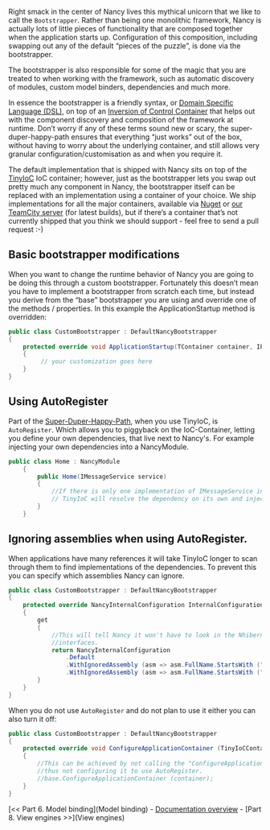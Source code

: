 Right smack in the center of Nancy lives this mythical unicorn that we like to call the `Bootstrapper`. Rather than being one monolithic framework, Nancy is actually lots of little pieces of functionality that are composed together when the application starts up. Configuration of this composition, including swapping out any of the default “pieces of the puzzle”, is done via the bootstrapper.

The bootstrapper is also responsible for some of the magic that you are treated to when working with the framework, such as automatic discovery of modules, custom model binders, dependencies and much more.

In essence the bootstrapper is a friendly syntax, or [Domain Specific Language (DSL)](http://en.wikipedia.org/wiki/Domain-specific_language), on top of an [Inversion of Control Container](http://en.wikipedia.org/wiki/Inversion_of_Control) that helps out with the component discovery and composition of the framework at runtime. Don’t worry if any of these terms sound new or scary, the super-duper-happy-path ensures that everything “just works” out of the box, without having to worry about the underlying container, and still allows very granular configuration/customisation as and when you require it.

The default implementation that is shipped with Nancy sits on top of the [TinyIoC](https://github.com/grumpydev/TinyIoC) IoC container; however, just as the bootstrapper lets you swap out pretty much any component in Nancy, the bootstrapper itself can be replaced with an implementation using a container of your choice. We ship implementations for all the major containers, available via [Nuget](https://nuget.org/packages?q=Nancy.Bootstrappers) or [our TeamCity server](http://teamcity.codebetter.com/project.html?projectId=project112&tab=projectOverview&guest=true) (for latest builds), but if there’s a container that’s not currently shipped that you think we should support - feel free to send a pull request :-)

## Basic bootstrapper modifications

When you want to change the runtime behavior of Nancy you are going to be doing this through a custom bootstrapper. Fortunately this doesn’t mean you have to implement a bootstrapper from scratch each time, but instead you derive from the “base” bootstrapper you are using and override one of the methods / properties. In this example the ApplicationStartup method is overridden:

```c#
public class CustomBootstrapper : DefaultNancyBootstrapper
{
    protected override void ApplicationStartup(TContainer container, IPipelines pipelines)
    {
         // your customization goes here
    }
}
```

## Using AutoRegister

Part of the [Super-Duper-Happy-Path](https://github.com/NancyFx/Nancy/wiki/Introduction), when you use TinyIoC, is `AutoRegister`. Which allows you to piggyback on the IoC-Container, letting you define your own dependencies, that live next to Nancy's. For example injecting your own dependencies into a NancyModule.

```c#
public class Home : NancyModule
    {
        public Home(IMessageService service)
        {
            //If there is only one implementation of IMessageService in the application,
            // TinyIoC will resolve the dependency on its own and inject it in the module.
        }
    }
```

## Ignoring assemblies when using AutoRegister.

When applications have many references it will take TinyIoC longer to scan through them to find implementations of the dependencies. To prevent this you can specify which assemblies Nancy can ignore. 

```c#
public class CustomBootstrapper : DefaultNancyBootstrapper
{
    protected override NancyInternalConfiguration InternalConfiguration
    {
        get
        {
            //This will tell Nancy it won't have to look in the Nhibernate or Lucene assemblies for implementations of your
            //interfaces.
            return NancyInternalConfiguration
                .Default
                .WithIgnoredAssembly (asm => asm.FullName.StartsWith ("NHibernate", StringComparison.InvariantCulture))
                .WithIgnoredAssembly (asm => asm.FullName.StartsWith ("Lucene", StringComparison.InvariantCulture));
        }
    }
}
```
When you do not use `AutoRegister` and do not plan to use it either you can also turn it off:

```c#
public class CustomBootstrapper : DefaultNancyBootstrapper
{
    protected override void ConfigureApplicationContainer (TinyIoCContainer container)
    {
        //This can be achieved by not calling the "ConfigureApplicationContainer" base,
        //thus not configuring it to use AutoRegister.
        //base.ConfigureApplicationContainer (container);
    }
}
```
[<< Part 6. Model binding](Model binding) - [Documentation overview](Documentation) - [Part 8. View engines >>](View engines)